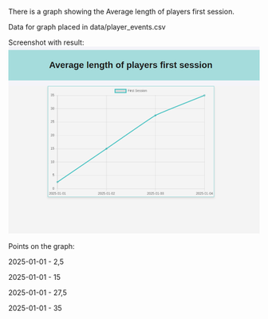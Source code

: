 There is a graph showing the Average length of players first session.

Data for graph placed in data/player_events.csv

Screenshot with result: ![result_screenshot.png](media/result_screenshot.png)

Points on the graph:

2025-01-01 - 2,5

2025-01-01 - 15

2025-01-01 - 27,5

2025-01-01 - 35